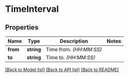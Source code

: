 # TimeInterval

## Properties
Name | Type | Description | Notes
------------ | ------------- | ------------- | -------------
**from** | **string** | Time from. *(HH:MM:SS)* | 
**to** | **string** | Time to. *(HH:MM:SS)* | 

[[Back to Model list]](../../README.md#documentation-for-models) [[Back to API list]](../../README.md#documentation-for-api-endpoints) [[Back to README]](../../README.md)

